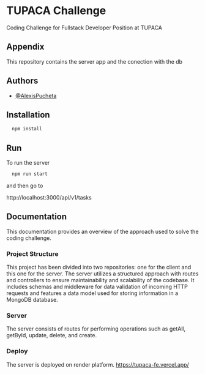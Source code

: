 # TUPACA Challenge

Coding Challenge for Fullstack Developer Position at TUPACA

## Appendix

This repository contains the server app and the conection with the db

## Authors

- [@AlexisPucheta](https://www.github.com/AlexisPucheta)

## Installation

```bash
  npm install
```

## Run

To run the server

```bash
  npm run start
```

and then go to

http://localhost:3000/api/v1/tasks

## Documentation

This documentation provides an overview of the approach used to solve the coding challenge.

### Project Structure

This project has been divided into two repositories: one for the client and this one for the server. The server utilizes a structured approach with routes and controllers to ensure maintainability and scalability of the codebase. It includes schemas and middleware for data validation of incoming HTTP requests and features a data model used for storing information in a MongoDB database.

### Server

The server consists of routes for performing operations such as getAll, getById, update, delete, and create.


### Deploy

The server is deployed on render platform. 
https://tupaca-fe.vercel.app/
